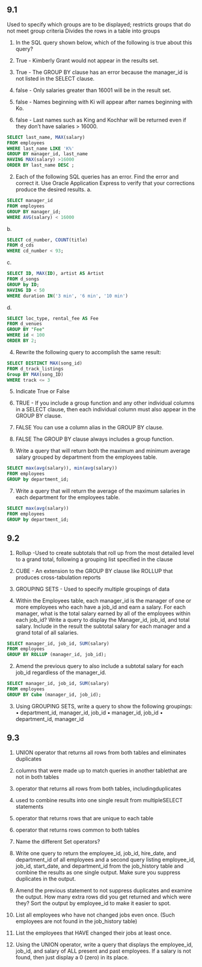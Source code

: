 ## 9.1 

Used to specify which groups are to be displayed; restricts groups that do not meet group criteria
Divides the rows in a table into groups


1. In the SQL query shown below, which of the following is true about this query?

1. True - Kimberly Grant would not appear in the results set.
2. True - The GROUP BY clause has an error because the manager_id is not listed in the SELECT clause.
3. false - Only salaries greater than 16001 will be in the result set.
4. false - Names beginning with Ki will appear after names beginning with Ko.
5. false - Last names such as King and Kochhar will be returned even if they don’t have salaries > 16000.
```sql
SELECT last_name, MAX(salary)
FROM employees
WHERE last_name LIKE 'K%'
GROUP BY manager_id, last_name
HAVING MAX(salary) >16000
ORDER BY last_name DESC ;
```
2. Each of the following SQL queries has an error. Find the error and correct it. Use Oracle
Application Express to verify that your corrections produce the desired results.
a.
```sql
SELECT manager_id
FROM employees
GROUP BY manager_id;
WHERE AVG(salary) < 16000
```
b. 
```sql
SELECT cd_number, COUNT(title)
FROM d_cds
WHERE cd_number < 93;
```
c.
```sql
SELECT ID, MAX(ID), artist AS Artist
FROM d_songs
GROUP by ID;
HAVING ID < 50
WHERE duration IN('3 min', '6 min', '10 min')
```
d.
```sql
SELECT loc_type, rental_fee AS Fee
FROM d_venues
GROUP BY "Fee"
WHERE id < 100
ORDER BY 2;
```
4. Rewrite the following query to accomplish the same result:
```sql
SELECT DISTINCT MAX(song_id)
FROM d_track_listings
Group BY MAX(song_ID)
WHERE track <= 3
```
5. Indicate True or False
1. TRUE - If you include a group function and any other individual columns in a SELECT clause, then each individual column must also appear in the GROUP BY clause.
2. FALSE You can use a column alias in the GROUP BY clause.
3. FALSE The GROUP BY clause always includes a group function.

6. Write a query that will return both the maximum and minimum average salary grouped by
department from the employees table.
```sql
SELECT max(avg(salary)), min(avg(salary))
FROM employees
GROUP by department_id;
```
7. Write a query that will return the average of the maximum salaries in each department for the
employees table.
```sql
SELECT max(avg(salary))
FROM employees
GROUP by department_id;
```

## 9.2

1. Rollup -Used to create subtotals that roll up from the most detailed level to a grand total, following a grouping list specified in the clause
2. CUBE - An extension to the GROUP BY clause like ROLLUP that produces cross-tabulation reports
3. GROUPING SETS - Used to specify multiple groupings of data

1. Within the Employees table, each manager_id is the manager of one or more employees who
each have a job_id and earn a salary. For each manager, what is the total salary earned by all of
the employees within each job_id? Write a query to display the Manager_id, job_id, and total
salary. Include in the result the subtotal salary for each manager and a grand total of all salaries.
```sql
SELECT manager_id, job_id, SUM(salary)
FROM employees
GROUP BY ROLLUP (manager_id, job_id);
```

2. Amend the previous query to also include a subtotal salary for each job_id regardless of the
manager_id.
```sql
SELECT manager_id, job_id, SUM(salary)
FROM employees
GROUP BY Cube (manager_id, job_id);
```


3. Using GROUPING SETS, write a query to show the following groupings:
• department_id, manager_id, job_id
• manager_id, job_id
• department_id, manager_id



## 9.3

1. UNION operator that returns all rows from both tables and eliminates duplicates
2. columns that were made up to match queries in another tablethat are not in both tables
3. operator that returns all rows from both tables, includingduplicates
4. used to combine results into one single result from multipleSELECT statements
5. operator that returns rows that are unique to each table
6. operator that returns rows common to both tables

1. Name the different Set operators?
2. Write one query to return the employee_id, job_id, hire_date, and department_id of all employees
and a second query listing employee_id, job_id, start_date, and department_id from the
job_history table and combine the results as one single output. Make sure you suppress
duplicates in the output.
3. Amend the previous statement to not suppress duplicates and examine the output. How many
extra rows did you get returned and which were they? Sort the output by employee_id to make it
easier to spot.
4. List all employees who have not changed jobs even once. (Such employees are not found in the
job_history table)
5. List the employees that HAVE changed their jobs at least once.
6. Using the UNION operator, write a query that displays the employee_id, job_id, and salary of ALL
present and past employees. If a salary is not found, then just display a 0 (zero) in its place.
